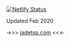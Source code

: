 [![Netlify Status](https://api.netlify.com/api/v1/badges/0effc026-8024-41ce-b0a2-231fdb89f515/deploy-status)](https://app.netlify.com/sites/cranky-shockley-0c3fe5/deploys)

Updated Feb 2020

->>> [jadetsp.com](https://jadetsp.com) <<<-
